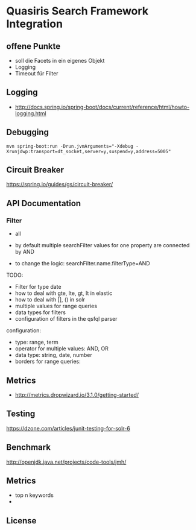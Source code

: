 # Quasiris Search Framework Integration

## offene Punkte
- soll die Facets in ein eigenes Objekt
- Logging
- Timeout für Filter
        
## Logging
- http://docs.spring.io/spring-boot/docs/current/reference/html/howto-logging.html


## Debugging

```
mvn spring-boot:run -Drun.jvmArguments="-Xdebug -Xrunjdwp:transport=dt_socket,server=y,suspend=y,address=5005"
```
        
## Circuit Breaker
https://spring.io/guides/gs/circuit-breaker/
        
## API Documentation
### Filter
- all 

- by default multiple searchFilter values for one property are connected by AND
- to change the logic: searchFilter.name.filterType=AND

TODO:
- Filter for type date
- how to deal with gte, lte, gt, lt in elastic
- how to deal with [], () in solr
- multiple values for range queries
- data types for filters
- configuration of filters in the qsfql parser

configuration:
- type: range, term
- operator for multiple values: AND, OR
- data type: string, date, number
- borders for range queries: 






## Metrics
- http://metrics.dropwizard.io/3.1.0/getting-started/


## Testing
https://dzone.com/articles/junit-testing-for-solr-6

## Benchmark
http://openjdk.java.net/projects/code-tools/jmh/

## Metrics
- top n keywords
- 


## License